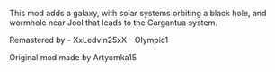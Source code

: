 This mod adds a galaxy, with solar systems orbiting a black hole, and wormhole near Jool that leads to the Gargantua system.

Remastered by
    - XxLedvin25xX
    - Olympic1

Original mod made by Artyomka15
